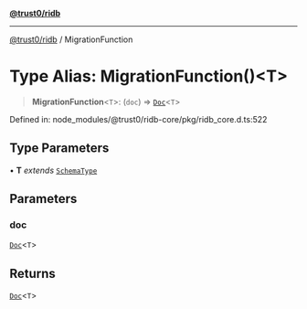 [**@trust0/ridb**](../README.md)

***

[@trust0/ridb](../README.md) / MigrationFunction

# Type Alias: MigrationFunction()\<T\>

> **MigrationFunction**\<`T`\>: (`doc`) => [`Doc`](Doc.md)\<`T`\>

Defined in: node\_modules/@trust0/ridb-core/pkg/ridb\_core.d.ts:522

## Type Parameters

• **T** *extends* [`SchemaType`](SchemaType.md)

## Parameters

### doc

[`Doc`](Doc.md)\<`T`\>

## Returns

[`Doc`](Doc.md)\<`T`\>
